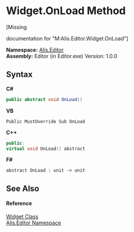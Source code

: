 # Widget.OnLoad Method 
 

\[Missing <summary> documentation for "M:Alis.Editor.Widget.OnLoad"\]

**Namespace:**&nbsp;<a href="b150ade4-39de-a232-5f06-d3cdc1b2c538">Alis.Editor</a><br />**Assembly:**&nbsp;Editor (in Editor.exe) Version: 1.0.0

## Syntax

**C#**<br />
``` C#
public abstract void OnLoad()
```

**VB**<br />
``` VB
Public MustOverride Sub OnLoad
```

**C++**<br />
``` C++
public:
virtual void OnLoad() abstract
```

**F#**<br />
``` F#
abstract OnLoad : unit -> unit 

```


## See Also


#### Reference
<a href="61df081a-2777-6f80-a92a-8930ecf9acd3">Widget Class</a><br /><a href="b150ade4-39de-a232-5f06-d3cdc1b2c538">Alis.Editor Namespace</a><br />